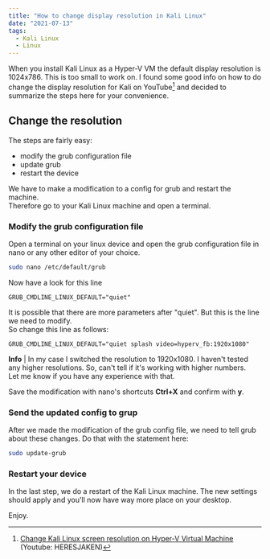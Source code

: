 ```yaml
---
title: "How to change display resolution in Kali Linux"
date: "2021-07-13"
tags: 
  - Kali Linux
  - Linux
---
```


When you install Kali Linux as a Hyper-V VM the default display resolution is 1024x786. This is too small to work on. 
I found some good info on how to do change the display resolution for Kali on YouTube[^fn1] and decided to summarize the steps here for your convenience. 

<!--more-->

## Change the resolution
The steps are fairly easy: 
- modify the grub configuration file 
- update grub 
- restart the device 


We have to make a modification to a config for grub and restart the machine.  
Therefore go to your Kali Linux machine and open a terminal.

### Modify the grub configuration file 
Open a terminal on your linux device and open the grub configuration file in nano or any other editor of your choice. 

```bash
sudo nano /etc/default/grub 
```

Now have a look for this line 
```vim
GRUB_CMDLINE_LINUX_DEFAULT="quiet"
```

It is possible that there are more parameters after "quiet". But this is the line we need to modify.  
So change this line as follows:

```vim
GRUB_CMDLINE_LINUX_DEFAULT="quiet splash video=hyperv_fb:1920x1080"
```

**Info** | In my case I switched the resolution to 1920x1080. I haven't tested any higher resolutions. So, can't tell if it's working with higher numbers.  
Let me know if you have any experience with that.

Save the modification with nano's shortcuts **Ctrl+X** and confirm with **y**.

### Send the updated config to grup 
After we made the modification of the grub config file, we need to tell grub about these changes. Do that with the statement here: 

```bash
sudo update-grub
```

### Restart your device 
In the last step, we do a restart of the Kali Linux machine. The new settings should apply and you'll now have way more place on your desktop.

Enjoy.

[^fn1]: [Change Kali Linux screen resolution on Hyper-V Virtual Machine](https://www.youtube.com/watch?v=N8K9qnd5NT8) (Youtube: HERESJAKEN)
